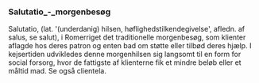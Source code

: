 ### Salutatio_-_morgenbesøg


Salutatio, (lat. '(underdanig) hilsen, høflighedstilkendegivelse', afledn. af salus, se salut), i Romerriget det traditionelle morgenbesøg, som klienter aflagde hos deres patron og enten bad om støtte eller tilbød deres hjælp. I kejsertiden udvikledes denne morgenhilsen sig langsomt til en form for social forsorg, hvor de fattigste af klienterne fik et mindre beløb eller et måltid mad. Se også clientela.